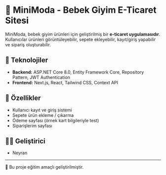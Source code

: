 # 👶 MiniModa - Bebek Giyim E-Ticaret Sitesi

MiniModa, bebek giyim ürünleri için geliştirilmiş bir **e-ticaret uygulamasıdır**.  
Kullanıcılar ürünleri görüntüleyebilir, sepete ekleyebilir, kayıt/giriş yapabilir ve sipariş oluşturabilir.  

## 🚀 Teknolojiler
- **Backend:** ASP.NET Core 8.0, Entity Framework Core, Repository Pattern, JWT Authentication  
- **Frontend:** Next.js, React, Tailwind CSS, Context API  

## 🔑 Özellikler
- Kullanıcı kayıt ve giriş sistemi  
- Sepete ürün ekleme / çıkarma  
- Ödeme sayfası (örnek kart bilgileriyle test)  
- Siparişlerim sayfası  

## 👩‍💻 Geliştirici
- Neyran  

---
📌 Bu proje eğitim amaçlı geliştirilmiştir.
